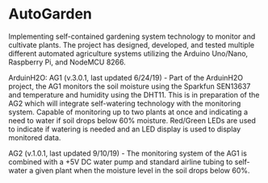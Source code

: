 # AutoGarden
Implementing self-contained gardening system technology to monitor and cultivate plants. The project has designed, developed, and tested multiple different automated agriculture systems utilizing the Arduino Uno/Nano, Raspberry Pi, and NodeMCU 8266. 

ArduinH2O:
AG1 (v.3.0.1, last updated 6/24/19) - Part of the ArduinH2O project, the AG1 monitors the soil moisture using the Sparkfun SEN13637 and temperature and humidity using the DHT11. This is in preparation of the AG2 which will integrate self-watering technology with the monitoring system. Capable of monitoring up to two plants at once and indicating a need to water if soil drops below 60% moisture. Red/Green LEDs are used to indicate if watering is needed and an LED display is used to display monitored data.

AG2 (v.1.0.1, last updated 9/10/19) - The monitoring system of the AG1 is combined with a +5V DC water pump and standard airline tubing to self-water a given plant when the moisture level in the soil drops below 60%.
